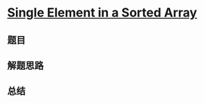 # [Single Element in a Sorted Array](https://leetcode.com/problems/single-element-in-a-sorted-array/)

## 题目


## 解题思路


## 总结


